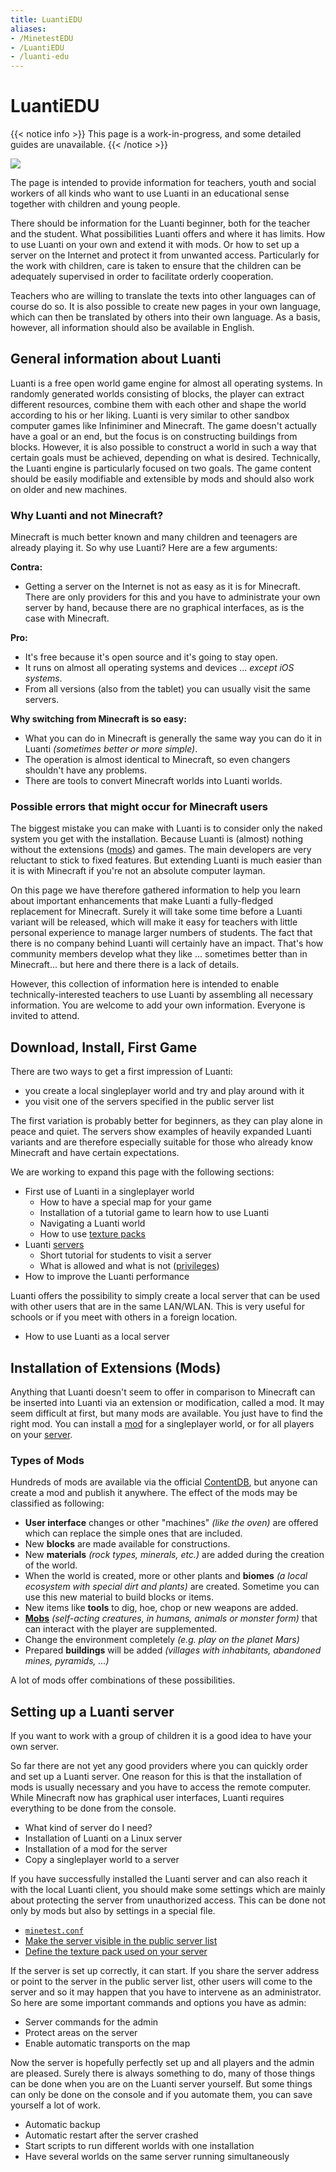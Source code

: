 ```yaml
---
title: LuantiEDU
aliases:
- /MinetestEDU
- /LuantiEDU
- /luanti-edu
---
```


# LuantiEDU

{{< notice info >}} This page is a work-in-progress, and some detailed guides are unavailable. {{< /notice >}}

![](/images/LuantiEDU-Logo.png)

The page is intended to provide information for teachers, youth and social workers of all kinds who want to use Luanti in an educational sense together with children and young people.

There should be information for the Luanti beginner, both for the teacher and the student. What possibilities Luanti offers and where it has limits. How to use Luanti on your own and extend it with mods. Or how to set up a server on the Internet and protect it from unwanted access. Particularly for the work with children, care is taken to ensure that the children can be adequately supervised in order to facilitate orderly cooperation.

Teachers who are willing to translate the texts into other languages can of course do so. It is also possible to create new pages in your own language, which can then be translated by others into their own language. As a basis, however, all information should also be available in English.

General information about Luanti
--------------------------------

Luanti is a free open world game engine for almost all operating systems. In randomly generated worlds consisting of blocks, the player can extract different resources, combine them with each other and shape the world according to his or her liking. Luanti is very similar to other sandbox computer games like Infiniminer and Minecraft. The game doesn't actually have a goal or an end, but the focus is on constructing buildings from blocks. However, it is also possible to construct a world in such a way that certain goals must be achieved, depending on what is desired. Technically, the Luanti engine is particularly focused on two goals. The game content should be easily modifiable and extensible by mods and should also work on older and new machines.

### Why Luanti and not Minecraft?

Minecraft is much better known and many children and teenagers are already playing it. So why use Luanti? Here are a few arguments:

**Contra:**

*   Getting a server on the Internet is not as easy as it is for Minecraft. There are only providers for this and you have to administrate your own server by hand, because there are no graphical interfaces, as is the case with Minecraft.

**Pro:**

*   It's free because it's open source and it's going to stay open.
*   It runs on almost all operating systems and devices ... _except iOS systems_.
*   From all versions (also from the tablet) you can usually visit the same servers.

**Why switching from Minecraft is so easy:**

*   What you can do in Minecraft is generally the same way you can do it in Luanti _(sometimes better or more simple)_.
*   The operation is almost identical to Minecraft, so even changers shouldn't have any problems.
*   There are tools to convert Minecraft worlds into Luanti worlds.

### Possible errors that might occur for Minecraft users

The biggest mistake you can make with Luanti is to consider only the naked system you get with the installation. Because Luanti is (almost) nothing without the extensions ([mods](/for-players/mods)) and games. The main developers are very reluctant to stick to fixed features. But extending Luanti is much easier than it is with Minecraft if you're not an absolute computer layman.

On this page we have therefore gathered information to help you learn about important enhancements that make Luanti a fully-fledged replacement for Minecraft. Surely it will take some time before a Luanti variant will be released, which will make it easy for teachers with little personal experience to manage larger numbers of students. The fact that there is no company behind Luanti will certainly have an impact. That's how community members develop what they like ... sometimes better than in Minecraft... but here and there there is a lack of details.

However, this collection of information here is intended to enable technically-interested teachers to use Luanti by assembling all necessary information. You are welcome to add your own information. Everyone is invited to attend.

Download, Install, First Game
-----------------------------

There are two ways to get a first impression of Luanti:

*   you create a local singleplayer world and try and play around with it
*   you visit one of the servers specified in the public server list

The first variation is probably better for beginners, as they can play alone in peace and quiet. The servers show examples of heavily expanded Luanti variants and are therefore especially suitable for those who already know Minecraft and have certain expectations.

We are working to expand this page with the following sections:

*   First use of Luanti in a singleplayer world
    *    How to have a special map for your game
    *   Installation of a tutorial game to learn how to use Luanti
    *   Navigating a Luanti world
    *   How to use [texture packs](/for-players/texture-packs)
*   Luanti [servers](/server)
    *   Short tutorial for students to visit a server
    *   What is allowed and what is not ([privileges](/for-players/privileges))
*   How to improve the Luanti performance

Luanti offers the possibility to simply create a local server that can be used with other users that are in the same LAN/WLAN. This is very useful for schools or if you meet with others in a foreign location.

*   How to use Luanti as a local server

Installation of Extensions (Mods)
---------------------------------

Anything that Luanti doesn't seem to offer in comparison to Minecraft can be inserted into Luanti via an extension or modification, called a mod. It may seem difficult at first, but many mods are available. You just have to find the right mod. You can install a [mod](/for-players/mods) for a singleplayer world, or for all players on your [server](/server).

### Types of Mods

Hundreds of mods are available via the official [ContentDB](https://content.luanti.org/), but anyone can create a mod and publish it anywhere. The effect of the mods may be classified as following:

*   **User interface** changes or other "machines" _(like the oven)_ are offered which can replace the simple ones that are included.
*   New **blocks** are made available for constructions.
*   New **materials** _(rock types, minerals, etc.)_ are added during the creation of the world.
*   When the world is created, more or other plants and **biomes** _(a local ecosystem with special dirt and plants)_ are created. Sometime you can use this new material to build blocks or items.
*   New items like **tools** to dig, hoe, chop or new weapons are added.
*   [**Mobs**](/for-players/mobs) _(self-acting creatures, in humans, animals or monster form)_ that can interact with the player are supplemented.
*   Change the environment completely _(e.g. play on the planet Mars)_
*   Prepared **buildings** will be added _(villages with inhabitants, abandoned mines, pyramids, ...)_

A lot of mods offer combinations of these possibilities.


Setting up a Luanti server
--------------------------

If you want to work with a group of children it is a good idea to have your own server.

So far there are not yet any good providers where you can quickly order and set up a Luanti server. One reason for this is that the installation of mods is usually necessary and you have to access the remote computer. While Minecraft now has graphical user interfaces, Luanti requires everything to be done from the console.

*   What kind of server do I need?
*   Installation of Luanti on a Linux server
*   Installation of a mod for the server
*   Copy a singleplayer world to a server

If you have successfully installed the Luanti server and can also reach it with the local Luanti client, you should make some settings which are mainly about protecting the server from unauthorized access. This can be done not only by mods but also by settings in a special file.

*   [`minetest.conf`](/for-players/minetest-conf)
*   [Make the server visible in the public server list](/server)
*   [Define the texture pack used on your server](/for-players/texture-packs)

If the server is set up correctly, it can start. If you share the server address or point to the server in the public server list, other users will come to the server and so it may happen that you have to intervene as an administrator. So here are some important commands and options you have as admin:

*   Server commands for the admin
*   Protect areas on the server
*   Enable automatic transports on the map

Now the server is hopefully perfectly set up and all players and the admin are pleased. Surely there is always something to do, many of those things can be done when you are on the Luanti server yourself. But some things can only be done on the console and if you automate them, you can save yourself a lot of work.

*   Automatic backup
*   Automatic restart after the server crashed
*   Start scripts to run different worlds with one installation
*   Have several worlds on the same server running simultaneously
